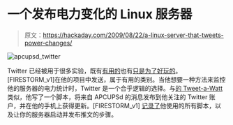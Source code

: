 # 一个发布电力变化的 Linux 服务器

> 原文：<https://hackaday.com/2009/08/22/a-linux-server-that-tweets-power-changes/>

![apcupsd_twitter](img/8cb6003ec5a2488d80f7177aff7c9619.png "apcupsd_twitter")

Twitter 已经被用于很多实验，既有[有用的](http://hackaday.com/2009/07/19/home-automation-via-twitter/)也有[只是为了好玩的](http://hackaday.com/2008/12/16/twittering-toaster/)。[FIRESTORM_v1]在他的项目中发送，属于有用的类别。当他想要一种方法来监控他的服务器的电力统计时，Twitter 是一个合乎逻辑的选择。与[的 Tweet-a-Watt](http://hackaday.com/2009/03/26/tweet-a-watt-kits/) 类似，他写了一个脚本，将来自 APCUPSd 的消息发布到他关注的 Twitter 账户，并在他的手机上获得更新。[FIRESTORM_v1] [记录了](http://www.yourwarrantyisvoid.com/2009/08/18/make-apcupsd-tweet-for-help/)他使用的所有脚本，以及让你的服务器启动并发布推文的步骤。